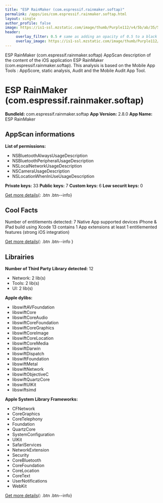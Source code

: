 ```yaml
---
title: "ESP RainMaker (com.espressif.rainmaker.softap)"
permalink: /apps/ios/com.espressif.rainmaker.softap.html
layout: single
author_profile: false
image: https://is1-ssl.mzstatic.com/image/thumb/Purple112/v4/5b/ab/35/5bab350c-aa9a-9340-96ae-c04da1ee08a8/AppIcon-0-0-1x_U007emarketing-0-0-0-7-0-0-sRGB-0-0-0-GLES2_U002c0-512MB-85-220-0-0.png/512x512bb.jpg
header: 
     overlay_filter: 0.5 # same as adding an opacity of 0.5 to a black background
     overlay_image: https://is1-ssl.mzstatic.com/image/thumb/Purple112/v4/5b/ab/35/5bab350c-aa9a-9340-96ae-c04da1ee08a8/AppIcon-0-0-1x_U007emarketing-0-0-0-7-0-0-sRGB-0-0-0-GLES2_U002c0-512MB-85-220-0-0.png/512x512bb.jpg
---
```

ESP RainMaker (com.espressif.rainmaker.softap) AppScan description of the content of the iOS application ESP RainMaker (com.espressif.rainmaker.softap). This analysis is based on the Mobile App Tools : AppScore, static analysis, Audit and the Mobile Audit App Tool.

# ESP RainMaker (com.espressif.rainmaker.softap)

**BundleId:** com.espressif.rainmaker.softap
**App Version:** 2.8.0
**App Name:** ESP RainMaker


## AppScan informations 

**List of permissions:** 
- NSBluetoothAlwaysUsageDescription
- NSBluetoothPeripheralUsageDescription
- NSLocalNetworkUsageDescription
- NSCameraUsageDescription
- NSLocationWhenInUseUsageDescription
  
  
**Private keys:** 33
**Public keys:** 7
**Custom keys:** 6
**Low securit keys:** 0
  
[Get more details](/pricing.html){: .btn .btn--info}

## Cool Facts

Number of entitlements detected: 7
Native App
supported devices iPhone & iPad
build using Xcode 13
contains 1 App extensions
at least 1 entitlemented features (strong iOS integration)
  
[Get more details](/pricing.html){: .btn .btn--info }

## Librairies 
**Number of Third Party Library detected:** 12
- Network: 2 lib(s)
- Tools: 2 lib(s)
- UI: 2 lib(s)


**Apple dylibs:**
- libswiftAVFoundation
- libswiftCore
- libswiftCoreAudio
- libswiftCoreFoundation
- libswiftCoreGraphics
- libswiftCoreImage
- libswiftCoreLocation
- libswiftCoreMedia
- libswiftDarwin
- libswiftDispatch
- libswiftFoundation
- libswiftMetal
- libswiftNetwork
- libswiftObjectiveC
- libswiftQuartzCore
- libswiftUIKit
- libswiftsimd


**Apple System Library Frameworks:**
- CFNetwork
- CoreGraphics
- CoreTelephony
- Foundation
- QuartzCore
- SystemConfiguration
- UIKit
- SafariServices
- NetworkExtension
- Security
- CoreBluetooth
- CoreFoundation
- CoreLocation
- CoreText
- UserNotifications
- WebKit


  
[Get more details](/pricing.html){: .btn .btn--info}

